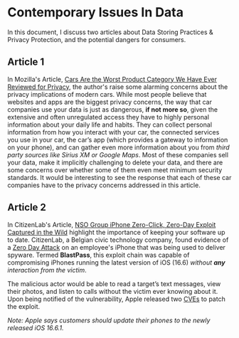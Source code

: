 # Contemporary Issues In Data
In this document, I discuss two articles about Data Storing Practices & Privacy Protection, and the potential dangers for consumers.

## Article 1
In Mozilla's Article, [Cars Are the Worst Product Category We Have Ever Reviewed for Privacy](https://foundation.mozilla.org/en/privacynotincluded/articles/its-official-cars-are-the-worst-product-category-we-have-ever-reviewed-for-privacy/), the author's raise some alarming concerns about the privacy implications of modern cars. While most people believe that websites and apps are the biggest privacy concerns, the way that car companies use your data is just as dangerous, **if not more so**, given the extensive and often unregulated access they have to highly personal information about your daily life and habits. They can collect personal information from how you interact with your car, the connected services you use in your car, the car’s app (which provides a gateway to information on your phone), and can gather even more information about you from *third party sources like Sirius XM or Google Maps*.
Most of these companies sell your data, make it implicitly challenging to delete your data, and there are some concerns over whether some of them even meet minimum security standards. It would be interesting to see the response that each of these car companies have to the privacy concerns addressed in this article. 

## Article 2
In CitizenLab's Article, [NSO Group iPhone Zero-Click, Zero-Day Exploit Captured in the Wild](https://citizenlab.ca/2023/09/blastpass-nso-group-iphone-zero-click-zero-day-exploit-captured-in-the-wild/) highlight the importance of keeping your software up to date. CitizenLab, a Belgian civic technology company, found evidence of a [Zero Day Attack](https://usa.kaspersky.com/resource-center/definitions/zero-day-exploit) on an employee's iPhone that was being used to deliver spyware. Termed **BlastPass**, this exploit chain was capable of compromising iPhones running the latest version of iOS (16.6) *without ***any*** interaction from the victim*.

The malicious actor would be able to read a target’s text messages, view their photos, and listen to calls without the victim ever knowing about it. Upon being notified of the vulnerability, Apple released two [CVEs](https://www.balbix.com/insights/what-is-a-cve/#:~:text=CVE%20stands%20for%20Common%20Vulnerabilities,of%20known%20vulnerabilities%20and%20exposures.) to patch the exploit. 

*Note: Apple says customers should update their phones to the newly released iOS 16.6.1.*